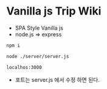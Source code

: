 # Vanilla js Trip Wiki

- SPA Style Vanilla js
- node.js => express

```bash
npm i

node ./server/server.js

localhos:3000
```

- 포트는 server.js 에서 수정 하면 된다.
